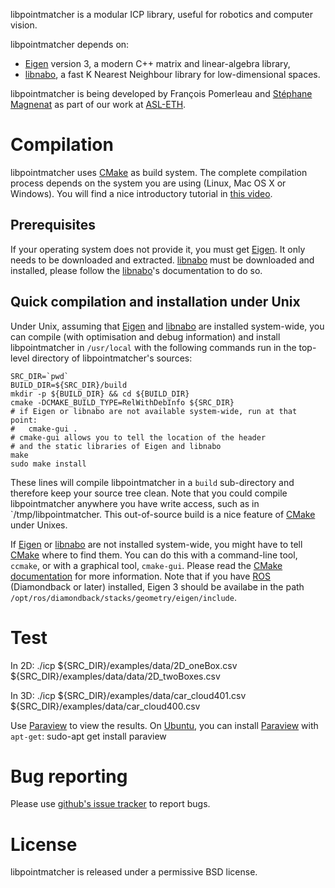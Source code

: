 libpointmatcher is a modular ICP library, useful for robotics and computer vision.

libpointmatcher depends on:

 * [Eigen] version 3, a modern C++ matrix and linear-algebra library,
 * [libnabo], a fast K Nearest Neighbour library for low-dimensional spaces.

libpointmatcher is being developed by François Pomerleau and [Stéphane Magnenat](http://stephane.magnenat.net) as part of our work at [ASL-ETH](http://www.asl.ethz.ch).


Compilation
===========

libpointmatcher uses [CMake] as build system.
The complete compilation process depends on the system you are using (Linux, Mac OS X or Windows).
You will find a nice introductory tutorial in [this video](http://www.youtube.com/watch?v=CLvZTyji_Uw).

Prerequisites
-------------

If your operating system does not provide it, you must get [Eigen].
It only needs to be downloaded and extracted.
[libnabo] must be downloaded and installed, please follow the [libnabo]'s documentation to do so.

Quick compilation and installation under Unix
---------------------------------------------

Under Unix, assuming that [Eigen] and [libnabo] are installed system-wide, you can compile (with optimisation and debug information) and install libpointmatcher in `/usr/local` with the following commands run in the top-level directory of libpointmatcher's sources:

	SRC_DIR=`pwd`
	BUILD_DIR=${SRC_DIR}/build
	mkdir -p ${BUILD_DIR} && cd ${BUILD_DIR}
	cmake -DCMAKE_BUILD_TYPE=RelWithDebInfo ${SRC_DIR}
	# if Eigen or libnabo are not available system-wide, run at that point: 
	#   cmake-gui .
	# cmake-gui allows you to tell the location of the header
	# and the static libraries of Eigen and libnabo
	make
	sudo make install

These lines will compile libpointmatcher in a `build` sub-directory and therefore keep your source tree clean.
Note that you could compile libpointmatcher anywhere you have write access, such as in `/tmp/libpointmatcher.
This out-of-source build is a nice feature of [CMake] under Unixes.

If [Eigen] or [libnabo] are not installed system-wide, you might have to tell [CMake] where to find them.
You can do this with a command-line tool, `ccmake`, or with a graphical tool, `cmake-gui`.
Please read the [CMake documentation] for more information.
Note that if you have [ROS] (Diamondback or later) installed, Eigen 3 should be availabe in the path `/opt/ros/diamondback/stacks/geometry/eigen/include`.


Test
====

In 2D:
	./icp ${SRC_DIR}/examples/data/2D_oneBox.csv ${SRC_DIR}/examples/data/data/2D_twoBoxes.csv

In 3D:
	./icp ${SRC_DIR}/examples/data/car_cloud401.csv ${SRC_DIR}/examples/data/car_cloud400.csv

Use [Paraview] to view the results.
On [Ubuntu], you can install [Paraview] with `apt-get`:
	sudo-apt get install paraview


Bug reporting
=============

Please use [github's issue tracker](http://github.com/ethz-asl/libpointmatcher/issues) to report bugs.


License
=======

libpointmatcher is released under a permissive BSD license.

[Ubuntu]: http://www.ubuntu.com
[CMake]: http://www.cmake.org
[CMake documentation]: http://www.cmake.org/cmake/help/cmake2.6docs.html
[git]: http://git-scm.com
[Eigen]: http://eigen.tuxfamily.org
[libnabo]: http://github.com/ethz-asl/libnabo
[ROS]: http://www.ros.org/
[Paraview]: http://www.paraview.org/
